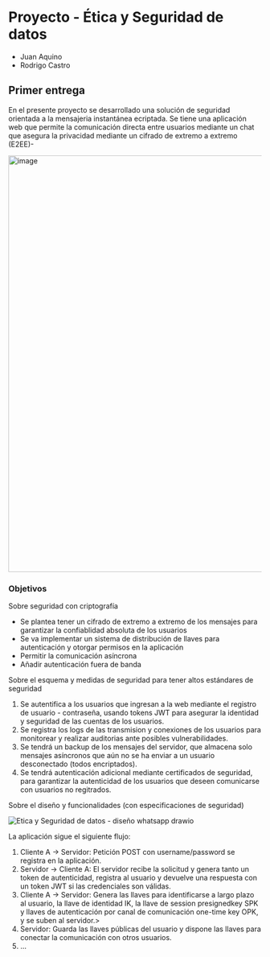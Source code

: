 # Proyecto - Ética y Seguridad de datos
- Juan Aquino
- Rodrigo Castro

## Primer entrega
En el presente proyecto se desarrollado una solución de seguridad orientada a la mensajeria instantánea ecriptada. Se tiene una aplicación web que permite la comunicación directa entre usuarios mediante un chat que asegura la privacidad mediante un cifrado de extremo a extremo (E2EE)-

  <img width="828" alt="image" src="https://github.com/user-attachments/assets/73b0766d-b722-44b6-b8e9-cf302da9f1cf" />


### Objetivos
Sobre seguridad con criptografía
<ul>
  <li>Se plantea tener un cifrado de extremo a extremo de los mensajes para garantizar la confiablidad absoluta de los usuarios
  </li>
  <li>Se va implementar un sistema de distribución de llaves para autenticación y otorgar permisos en la aplicación
  </li>
  <li>Permitir la comunicación asíncrona
  </li>
  <li>Añadir autenticación fuera de banda
</ul>
Sobre el esquema y medidas de seguridad para tener altos estándares de seguridad
<ol>
  <li> Se autentifica a los usuarios que ingresan a la web mediante el registro de usuario - contraseña, usando tokens JWT para asegurar la identidad y seguridad de las cuentas de los usuarios.
  </li>
  <li> Se registra los logs de las transmision y conexiones de los usuarios para monitorear y realizar auditorias ante posibles vulnerabilidades.
  </li>
  <li> Se tendrá un backup de los mensajes del servidor, que almacena solo mensajes asíncronos que aún no se ha enviar a un usuario desconectado (todos encriptados).
  </li>
  <li> Se tendrá autenticación adicional mediante certificados de seguridad, para garantizar la autenticidad de los usuarios que deseen comunicarse con usuarios no regitrados.
  </li>
</ol>
Sobre el diseño y funcionalidades (con especificaciones de seguridad)

![Etica y Seguridad de datos - diseño whatsapp drawio](https://github.com/user-attachments/assets/e674b7ed-5cd9-4015-866d-bf7b5cde64c1)

La aplicación sigue el siguiente flujo:
<ol>
  <li> Cliente A -> Servidor: Petición POST con username/password se registra en la aplicación. 
  </li>
  <li> Servidor -> Cliente A: El servidor recibe la solicitud y genera tanto un token de autenticidad, registra al usuario y devuelve una respuesta con un token JWT si las credenciales son válidas. 
  </li>
  <li> Cliente A -> Servidor: Genera las llaves para identificarse a largo plazo al usuario, la llave de identidad IK, la llave de session presignedkey SPK y llaves de autenticación por canal de comunicación one-time key OPK, y se suben al servidor.>
  </li>
  <li> Servidor: Guarda las llaves públicas del usuario y dispone las llaves para conectar la comunicación con otros usuarios.
  </li>
  <li> ...
  </li>
</ol>


